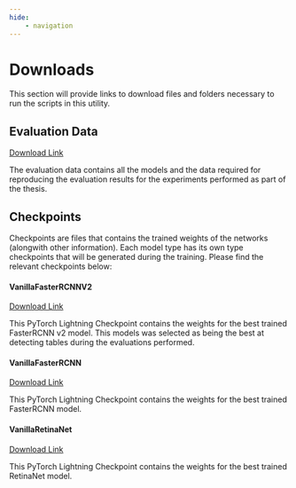 ```yaml
---
hide:
    - navigation
---
```


# Downloads

This section will provide links to download files and folders necessary to run the scripts in this utility.

## Evaluation Data

[Download Link](https://www.dropbox.com/s/lal6pdm77zlnuok/evaluation-data.zip?dl=1)

The evaluation data contains all the models and the data required for reproducing the evaluation results for the experiments performed as part of the thesis.

## Checkpoints

Checkpoints are files that contains the trained weights of the networks (alongwith other information). Each model type has its own type checkpoints that will be generated during the training. Please find the relevant checkpoints below:

#### VanillaFasterRCNNV2
[Download Link](https://www.dropbox.com/s/a08mfi9xjh88bwd/best-fasterrcnn-v2.ckpt?dl=1)

This PyTorch Lightning Checkpoint contains the weights for the best trained FasterRCNN v2 model. This models was selected as being the best at detecting tables during the evaluations performed.

#### VanillaFasterRCNN
[Download Link](https://www.dropbox.com/s/oag1osnax4wu9tw/best-fasterrcnn.ckpt?dl=1)

This PyTorch Lightning Checkpoint contains the weights for the best trained FasterRCNN model. 

#### VanillaRetinaNet
[Download Link](https://www.dropbox.com/s/lqdkk2holgu4urk/best-retinanet.ckpt?dl=1)

This PyTorch Lightning Checkpoint contains the weights for the best trained RetinaNet model. 